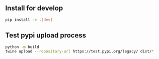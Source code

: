 ## Install for develop

```bash
pip install -e .[dev]
```

## Test pypi upload process

```bash
python -m build
twine upload --repository-url https://test.pypi.org/legacy/ dist/*
```
